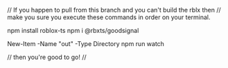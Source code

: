// If you happen to pull from this branch and you can't build the rblx then
// make you sure you execute these commands in order on your terminal.

npm install roblox-ts
npm i @rbxts/goodsignal

New-Item -Name "out" -Type Directory
npm run watch

// then you're good to go!
//